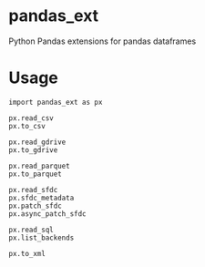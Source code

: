 # pandas_ext
Python Pandas extensions for pandas dataframes


# Usage

```
import pandas_ext as px

px.read_csv
px.to_csv

px.read_gdrive
px.to_gdrive

px.read_parquet
px.to_parquet

px.read_sfdc
px.sfdc_metadata
px.patch_sfdc
px.async_patch_sfdc

px.read_sql
px.list_backends

px.to_xml
```
